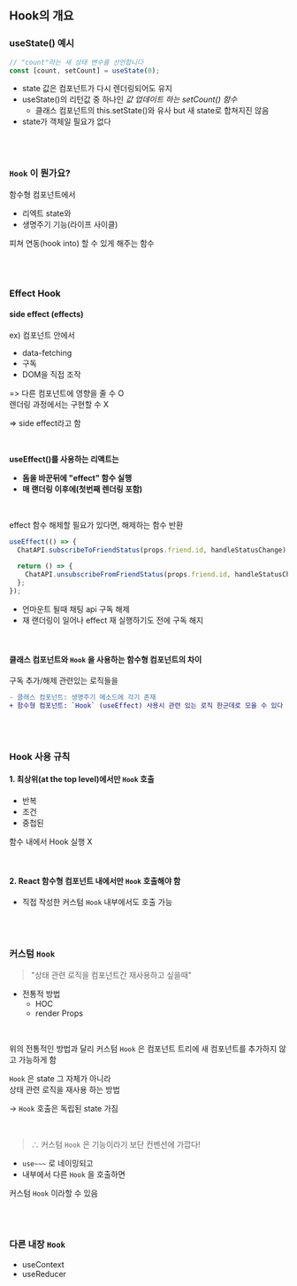 ## Hook의 개요


### useState()  예시
```jsx
// "count"라는 새 상태 변수를 선언합니다
const [count, setCount] = useState(0);
```

- state 값은 컴포넌트가 다시 렌더링되어도 유지
- useState()의 리턴값 중 하나인 _값 업데이트 하는 setCount() 함수_
	- 클래스 컴포넌트의 this.setState()와 유사 but 새 state로 합쳐지진 않음
- state가 객체일 필요가 없다


<br>
<br>

### `Hook` 이 뭔가요?

함수형 컴포넌트에서 
- 리엑트 state와 
- 생명주기 기능(라이프 사이클) 

피쳐 연동(hook into) 할 수 있게 해주는 함수

<br>
<br>

### Effect Hook

#### side effect (effects)

ex) 컴포넌트 안에서
- data-fetching
- 구독
- DOM을 직접 조작


=> 다른 컴포넌트에 영향을 줄 수 O  
렌더링 과정에서는 구현할 수 X  

=> side effect라고 함  

<br>

**useEffect()를 사용하는 리액트는**

- **돔을 바꾼뒤에 "effect" 함수 실행**
- **매 랜더링 이후에(첫번째 렌더링 포함)**

<br>

effect 함수 해제할 필요가 있다면, 해제하는 함수 반환

```jsx
useEffect(() => {
  ChatAPI.subscribeToFriendStatus(props.friend.id, handleStatusChange);
  
  return () => {
    ChatAPI.unsubscribeFromFriendStatus(props.friend.id, handleStatusChange);
  };
});
```

- 언마운트 될때 채팅 api 구독 해제
- 재 랜더링이 일어나 effect 재 실행하기도 전에 구독 해지

<br>

#### 클래스 컴포넌트와 `Hook` 을 사용하는 함수형 컴포넌트의 차이

구독 추가/해제 관련있는 로직들을

```diff
- 클래스 컴포넌트: 생명주기 메소드에 각기 존재
+ 함수형 컴포넌트: `Hook` (useEffect) 사용시 관련 있는 로직 한군데로 모을 수 있다
```

<br>
<br>

### Hook 사용 규칙

#### 1. 최상위(at the top level)에서만 `Hook`  호출
- 반복
- 조건
- 중첩된

함수 내에서 Hook 실행 X

<br>

#### 2. React 함수형 컴포넌트 내에서만 `Hook`  호출해야 함
+ 직접 작성한 커스텀 `Hook`  내부에서도 호출 가능

<br>
<br>

### 커스텀  `Hook` 

> "상태 관련 로직을 컴포넌트간 재사용하고 싶을때"

- 전통적 방법
	- HOC
	- render Props

<br>

위의 전통적인 방법과 달리 커스텀 `Hook` 은 컴포넌트 트리에 새 컴포넌트를 추가하지 않고 가능하게 함

`Hook` 은 state 그 자체가 아니라  
상태 관련 로직을 재사용 하는 방법

-> `Hook`  호출은 독립된 state 가짐

<br>

> ∴ 커스텀 `Hook` 은 기능이라기 보단 컨벤션에 가깝다!
- `use~~~` 로 네이밍되고
- 내부에서 다른 `Hook` 을 호출하면

커스텀 `Hook` 이라할 수 있음

<br>
<br>

### 다른 내장 `Hook` 

- useContext
- useReducer


<br>
<br>
<br>
<br>

